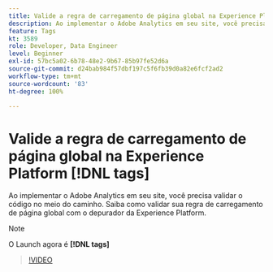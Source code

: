 ```yaml
---
title: Valide a regra de carregamento de página global na Experience Platform [!DNL tags]
description: Ao implementar o Adobe Analytics em seu site, você precisa validar o código no meio do caminho. Saiba como validar sua regra de carregamento de página global com o depurador da Experience Platform.
feature: Tags
kt: 3589
role: Developer, Data Engineer
level: Beginner
exl-id: 57bc5a02-6b78-48e2-9b67-85b97fe52d6a
source-git-commit: d24bab984f57dbf197c5f6fb39d0a82e6fcf2ad2
workflow-type: tm+mt
source-wordcount: '83'
ht-degree: 100%

---
```


# Valide a regra de carregamento de página global na Experience Platform [!DNL tags]

Ao implementar o Adobe Analytics em seu site, você precisa validar o código no meio do caminho. Saiba como validar sua regra de carregamento de página global com o depurador da Experience Platform.

>[!NOTE]
>
> O Launch agora é **[!DNL tags]**

>[!VIDEO](https://video.tv.adobe.com/v/28776/?quality=12&learn=on)
